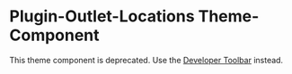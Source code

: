 # Plugin-Outlet-Locations Theme-Component

This theme component is deprecated. Use the [Developer Toolbar](https://meta.discourse.org/t/introducing-discourse-developer-toolbar/346215) instead.

